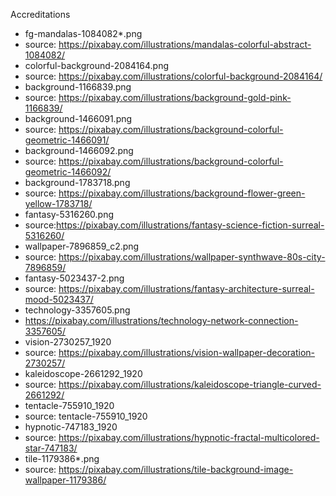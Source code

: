Accreditations
* fg-mandalas-1084082*.png
 * source: https://pixabay.com/illustrations/mandalas-colorful-abstract-1084082/
* colorful-background-2084164.png
 * source: https://pixabay.com/illustrations/colorful-background-2084164/
* background-1166839.png
 * source: https://pixabay.com/illustrations/background-gold-pink-1166839/
* background-1466091.png
 * source: https://pixabay.com/illustrations/background-colorful-geometric-1466091/
* background-1466092.png
 * source: https://pixabay.com/illustrations/background-colorful-geometric-1466092/
* background-1783718.png
 * source: https://pixabay.com/illustrations/background-flower-green-yellow-1783718/
* fantasy-5316260.png
 * source:https://pixabay.com/illustrations/fantasy-science-fiction-surreal-5316260/
* wallpaper-7896859_c2.png
 * source: https://pixabay.com/illustrations/wallpaper-synthwave-80s-city-7896859/
* fantasy-5023437-2.png
 * source: https://pixabay.com/illustrations/fantasy-architecture-surreal-mood-5023437/
* technology-3357605.png
 * https://pixabay.com/illustrations/technology-network-connection-3357605/
* vision-2730257_1920
 * source: https://pixabay.com/illustrations/vision-wallpaper-decoration-2730257/
* kaleidoscope-2661292_1920
 * source: https://pixabay.com/illustrations/kaleidoscope-triangle-curved-2661292/
* tentacle-755910_1920
 * source: tentacle-755910_1920
* hypnotic-747183_1920
 * source: https://pixabay.com/illustrations/hypnotic-fractal-multicolored-star-747183/
* tile-1179386*.png
 * source: https://pixabay.com/illustrations/tile-background-image-wallpaper-1179386/

